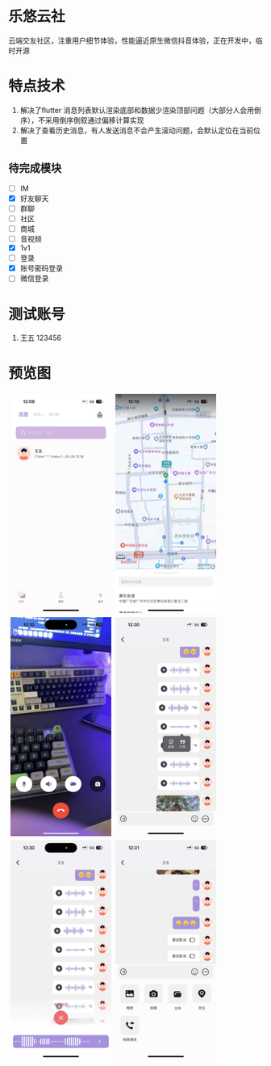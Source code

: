 # 乐悠云社

云端交友社区，注重用户细节体验，性能逼近原生微信抖音体验，正在开发中，临时开源

# 特点技术

1. 解决了flutter 消息列表默认渲染底部和数据少渲染顶部问题（大部分人会用倒序），不采用倒序倒叙通过偏移计算实现
2. 解决了查看历史消息，有人发送消息不会产生滚动问题，会默认定位在当前位置

## 待完成模块

* [ ]  IM
  * [X]  好友聊天
  * [ ]  群聊
* [ ]  社区
* [ ]  商城
* [ ]  音视频
  * [X]  1v1
* [ ]  登录
  * [X]  账号密码登录
  * [ ]  微信登录

# 测试账号

1. 王五 123456

# 预览图

<div style="display:flex;flex-wrap:wrap">
<img src="./images/README/1712031825084.png" width="200" style="margin:4px">
<img src="./images/README/1971712031714_.pic.jpg" width="200" style="margin:4px">
<img src="./images/README/1981712031715_.pic.jpg" width="200" style="margin:4px">
<img src="./images/README/1991712032307_.pic.jpg" width="200" style="margin:4px">
<img src="./images/README/2001712032308_.pic.jpg" width="200" style="margin:4px">
<img src="./images/README/2011712032309_.pic.jpg" width="200" style="margin:4px">
<div>
